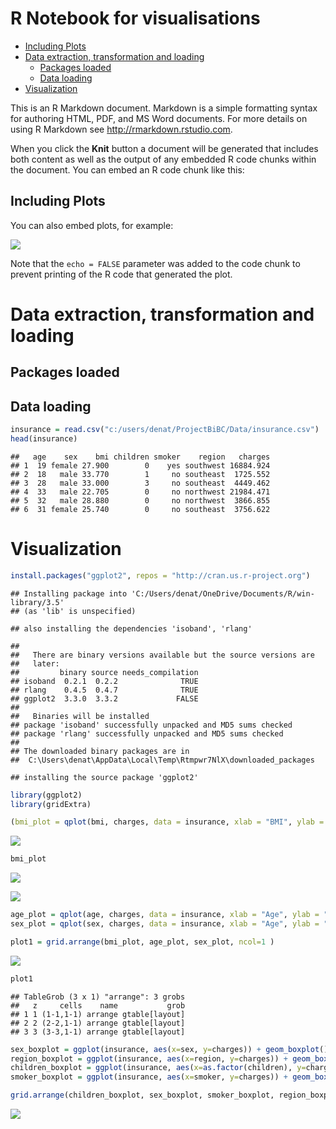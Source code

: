R Notebook for visualisations
================

-   [Including Plots](#including-plots)
-   [Data extraction, transformation and loading](#data-extraction-transformation-and-loading)
    -   [Packages loaded](#packages-loaded)
    -   [Data loading](#data-loading)
-   [Visualization](#visualization)

This is an R Markdown document. Markdown is a simple formatting syntax for authoring HTML, PDF, and MS Word documents. For more details on using R Markdown see <http://rmarkdown.rstudio.com>.

When you click the **Knit** button a document will be generated that includes both content as well as the output of any embedded R code chunks within the document. You can embed an R code chunk like this:

Including Plots
---------------

You can also embed plots, for example:

![](visual_files/figure-markdown_github/pressure-1.png)

Note that the `echo = FALSE` parameter was added to the code chunk to prevent printing of the R code that generated the plot.

Data extraction, transformation and loading
===========================================

Packages loaded
---------------

Data loading
------------

``` r
insurance = read.csv("c:/users/denat/ProjectBiBC/Data/insurance.csv")
head(insurance)
```

    ##   age    sex    bmi children smoker    region   charges
    ## 1  19 female 27.900        0    yes southwest 16884.924
    ## 2  18   male 33.770        1     no southeast  1725.552
    ## 3  28   male 33.000        3     no southeast  4449.462
    ## 4  33   male 22.705        0     no northwest 21984.471
    ## 5  32   male 28.880        0     no northwest  3866.855
    ## 6  31 female 25.740        0     no southeast  3756.622

Visualization
=============

``` r
install.packages("ggplot2", repos = "http://cran.us.r-project.org")
```

    ## Installing package into 'C:/Users/denat/OneDrive/Documents/R/win-library/3.5'
    ## (as 'lib' is unspecified)

    ## also installing the dependencies 'isoband', 'rlang'

    ## 
    ##   There are binary versions available but the source versions are
    ##   later:
    ##         binary source needs_compilation
    ## isoband  0.2.1  0.2.2              TRUE
    ## rlang    0.4.5  0.4.7              TRUE
    ## ggplot2  3.3.0  3.3.2             FALSE
    ## 
    ##   Binaries will be installed
    ## package 'isoband' successfully unpacked and MD5 sums checked
    ## package 'rlang' successfully unpacked and MD5 sums checked
    ## 
    ## The downloaded binary packages are in
    ##  C:\Users\denat\AppData\Local\Temp\Rtmpwr7NlX\downloaded_packages

    ## installing the source package 'ggplot2'

``` r
library(ggplot2)
library(gridExtra)

(bmi_plot = qplot(bmi, charges, data = insurance, xlab = "BMI", ylab = "Charges") + geom_vline(xintercept = 18.5, color = "red") + geom_vline(xintercept = 24.9, color = "red"))
```

![](visual_files/figure-markdown_github/unnamed-chunk-1-1.png)

``` r
bmi_plot
```

![](visual_files/figure-markdown_github/unnamed-chunk-1-2.png)

![](visual_files/figure-markdown_github/bmi_plot-1.png)

``` r
age_plot = qplot(age, charges, data = insurance, xlab = "Age", ylab = "Charges", col = sex)
sex_plot = qplot(sex, charges, data = insurance, xlab = "Age", ylab = "Charges")

plot1 = grid.arrange(bmi_plot, age_plot, sex_plot, ncol=1 )
```

![](visual_files/figure-markdown_github/unnamed-chunk-2-1.png)

``` r
plot1
```

    ## TableGrob (3 x 1) "arrange": 3 grobs
    ##   z     cells    name           grob
    ## 1 1 (1-1,1-1) arrange gtable[layout]
    ## 2 2 (2-2,1-1) arrange gtable[layout]
    ## 3 3 (3-3,1-1) arrange gtable[layout]

``` r
sex_boxplot = ggplot(insurance, aes(x=sex, y=charges)) + geom_boxplot()
region_boxplot = ggplot(insurance, aes(x=region, y=charges)) + geom_boxplot() + theme(axis.text.x = element_text(angle = 90, hjust = 1))
children_boxplot = ggplot(insurance, aes(x=as.factor(children), y=charges)) + geom_boxplot() + labs(x="# of children")
smoker_boxplot = ggplot(insurance, aes(x=smoker, y=charges)) + geom_boxplot()

grid.arrange(children_boxplot, sex_boxplot, smoker_boxplot, region_boxplot, ncol=2 )
```

![](visual_files/figure-markdown_github/unnamed-chunk-3-1.png)
